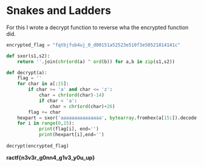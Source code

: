 # Snakes and Ladders

For this I wrote a decrypt function to reverse wha the encrypted function did.

```python
encrypted_flag = "fqtbjfub4uj_0_d00151a52523e510f3e50521814141c"

def sxor(s1,s2):
    return ''.join(chr(ord(a) ^ ord(b)) for a,b in zip(s1,s2))

def decrypt(a):
    flag = ''
    for char in a[:15]:
        if char >= 'a' and char <= 'z':
            char = chr(ord(char)-14)
            if char < 'a':
                char = chr(ord(char)+26)
        flag += char
    hexpart = sxor('aaaaaaaaaaaaaaa', bytearray.fromhex(a[15:]).decode())
    for i in range(0,15):
            print(flag[i], end='')
            print(hexpart[i],end='')
            
decrypt(encrypted_flag)
```

**ractf{n3v3r_g0nn4_g1v3_y0u_up}**